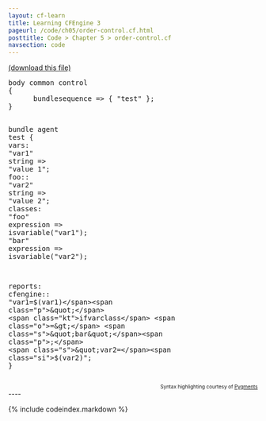 ```yaml
---
layout: cf-learn
title: Learning CFEngine 3
pageurl: /code/ch05/order-control.cf.html
posttitle: Code > Chapter 5 > order-control.cf
navsection: code
---
```


[(download this file)](https://raw.github.com/zzamboni/cf-learn.info/master/src/ch05/order-control.cf)

<div class="highlight"><pre><span class="k">body</span> <span class="k">common</span> <span class="k">control</span>
<span class="p">{</span>
      <span class="kr">bundlesequence</span> <span class="o">=&gt;</span> <span class="p">{</span> <span class="s">&quot;test&quot;</span> <span class="p">};</span>
<span class="p">}</span>

<span class="k">bundle</span> <span class="k">agent</span> <span class="nf">test</span>
<span class="p">{</span>
  <span class="kd">vars</span><span class="p">:</span>
      <span class="p">&quot;</span><span class="nv">var1</span><span class="p">&quot;</span> <span class="kt">string</span> <span class="o">=&gt;</span> <span class="s">&quot;value 1&quot;</span><span class="p">;</span>
    <span class="nc">foo</span><span class="p">::</span>
      <span class="p">&quot;</span><span class="nv">var2</span><span class="p">&quot;</span> <span class="kt">string</span> <span class="o">=&gt;</span> <span class="s">&quot;value 2&quot;</span><span class="p">;</span>
  <span class="kd">classes</span><span class="p">:</span>
      <span class="p">&quot;</span><span class="nv">foo</span><span class="p">&quot;</span> <span class="kt">expression</span> <span class="o">=&gt;</span> <span class="nf">isvariable</span><span class="p">(</span><span class="s">&quot;var1&quot;</span><span class="p">);</span>
      <span class="p">&quot;</span><span class="nv">bar</span><span class="p">&quot;</span> <span class="kt">expression</span> <span class="o">=&gt;</span> <span class="nf">isvariable</span><span class="p">(</span><span class="s">&quot;var2&quot;</span><span class="p">);</span>

  <span class="kd">reports</span><span class="p">:</span>
    <span class="nc">cfengine</span><span class="p">::</span>
      <span class="p">&quot;</span><span class="nv">var1=$(var1)</span><span class="p">&quot;</span>
      <span class="kt">ifvarclass</span> <span class="o">=&gt;</span> <span class="s">&quot;bar&quot;</span><span class="p">;</span>
      <span class="s">&quot;var2=</span><span class="si">$(var2)</span><span class="s">&quot;</span><span class="p">;</span>
<span class="p">}</span>
</pre></div>

<div align="right"><font size="-2">Syntax highlighting courtesy of <a href="http://blog.zzamboni.org/cfengine3-lexer-for-pygments">Pygments</a></font></div>
----

{% include codeindex.markdown %}
